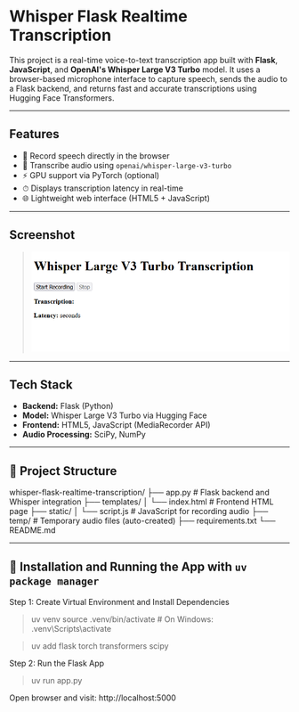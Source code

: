 # Whisper Flask Realtime Transcription

This project is a real-time voice-to-text transcription app built with **Flask**, **JavaScript**, and **OpenAI's Whisper Large V3 Turbo** model. It uses a browser-based microphone interface to capture speech, sends the audio to a Flask backend, and returns fast and accurate transcriptions using Hugging Face Transformers.

---

## Features

- 🎤 Record speech directly in the browser
- 🧠 Transcribe audio using `openai/whisper-large-v3-turbo`
- ⚡ GPU support via PyTorch (optional)
- ⏱ Displays transcription latency in real-time
- 🌐 Lightweight web interface (HTML5 + JavaScript)

---

## Screenshot

> ![image](./images/image.png)

---

## Tech Stack

- **Backend:** Flask (Python)
- **Model:** Whisper Large V3 Turbo via Hugging Face
- **Frontend:** HTML5, JavaScript (MediaRecorder API)
- **Audio Processing:** SciPy, NumPy

---

## 📁 Project Structure

whisper-flask-realtime-transcription/
├── app.py # Flask backend and Whisper integration
├── templates/
│ └── index.html # Frontend HTML page
├── static/
│ └── script.js # JavaScript for recording audio
├── temp/ # Temporary audio files (auto-created)
├── requirements.txt
└── README.md

---

## 🚀 Installation and Running the App with `uv package manager`

Step 1: Create Virtual Environment and Install Dependencies
>uv venv
>source .venv/bin/activate       # On Windows: .venv\Scripts\activate

>uv add flask torch transformers scipy

Step 2: Run the Flask App
>uv run app.py

Open browser and visit:
http://localhost:5000